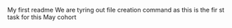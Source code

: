 My first readme
We are tyring out file creation command 
as this is the fir st task for this May cohort
